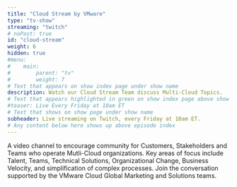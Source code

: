 ```yaml
---
title: "Cloud Stream by VMware"
type: "tv-show"
streaming: "twitch"
# noPast: true
id: "cloud-stream"
weight: 6
hidden: true
#menu:
#    main:
#        parent: "tv"
#        weight: 7
# Text that appears on show index page under show name
description: Watch our Cloud Stream Team discuss Multi-Cloud Topics.
# Text that appears highlighted in green on show index page above show name
#teaser: Live Every Friday at 10am ET
# Text that shows on show page under show name
subheader: Live streaming on Twitch, every Friday at 10am ET.
# Any content below here shows up above episode index
---
```


A video channel to encourage community for Customers, Stakeholders and Teams who operate Mutli-Cloud organizations. Key areas of focus include Talent, Teams, Technical Solutions, Organizational Change, Business Velocity, and simplification of complex processes. Join the conversation supported by the VMware Cloud Global Marketing and Solutions teams.
